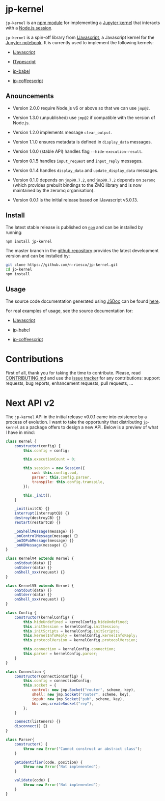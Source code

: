 # jp-kernel

`jp-kernel` is an [npm module](https://www.npmjs.com/) for implementing a
[Jupyter kernel](http://jupyter.readthedocs.io/en/latest/projects/kernels.html)
that interacts with a [Node.js session](https://github.com/n-riesco/nel).

`jp-kernel` is a spin-off library from
[IJavascript](https://github.com/n-riesco/ijavascript), a Javascript kernel for
the [Jupyter notebook](http://jupyter.org/). It is currently used to implement
the following kernels:

- [IJavascript](http://github.com/n-riesco/ijavascript)

- [ITypescript](https://www.npmjs.com/package/itypescript)

- [jp-babel](http://github.com/n-riesco/jp-babel)

- [jp-coffeescript](http://github.com/n-riesco/jp-coffeescript)


## Anouncements

- Version 2.0.0 require Node.js v6 or above so that we can use `jmp@2`.

- Version 1.3.0 (unpublished) use `jmp@2` if compatible with the version of Node.js.

- Version 1.2.0 implements message `clear_output`.

- Version 1.1.0 ensures metadata is defined in `display_data` messages.

- Version 1.0.0 (stable API) handles flag `--hide-execution-result`.

- Version 0.1.5 handles `input_request` and `input_reply` messages.

- Version 0.1.4 handles `display_data` and `update_display_data` messages.

- Version 0.1.0 depends on `jmp@0.7.2`, and `jmp@0.7.2` depends on `zeromq`
  (which provides prebuilt bindings to the ZMQ library and is now maintained by
  the zeromq organisation).

- Version 0.0.1 is the initial release based on IJavascript v5.0.13.


## Install

The latest stable release is published on
[`npm`](https://www.npmjs.com/package/jp-kernel) and can be installed by
running:

```sh
npm install jp-kernel
```

The master branch in the [github
repository](https://github.com/n-riesco/jp-kernel) provides the latest
development version and can be installed by:

```sh
git clone https://github.com/n-riesco/jp-kernel.git
cd jp-kernel
npm install
```


## Usage

The source code documentation generated using [JSDoc](http://usejsdoc.org/) can
be found [here](http://n-riesco.github.io/jp-kernel/).

For real examples of usage, see the source documentation for:

- [IJavascript](http://n-riesco.github.io/ijavascript/jsdoc/index.html)

- [jp-babel](http://n-riesco.github.io/jp-babel/)

- [jp-coffeescript](http://n-riesco.github.io/jp-coffeescript/)


# Contributions

First of all, thank you for taking the time to contribute. Please, read
[CONTRIBUTING.md](CONTRIBUTING.md) and use the [issue
tracker](https://github.com/n-riesco/jp-kernel/issues) for any contributions:
support requests, bug reports, enhancement requests, pull requests, ...

# Next API v2

The `jp-kernel` API in the initial release v0.0.1 came into existence by a
process of evolution. I want to take the opportunity that distributing
`jp-kernel` as a package offers to design a new API. Below is a preview of what
I have in mind:

```js
class Kernel {
    constructor(config) {
        this.config = config;

        this.executionCount = 0;

        this.session = new Session({
            cwd: this.config.cwd,
            parser: this.config.parser,
            transpile: this.config.transpile,
        });

        this._init();
    }

    _init(initCB) {}
    interrupt(interruptCB) {}
    destroy(destroyCB) {}
    restart(restartCB) {}

    _onShellMessage(message) {}
    _onControlMessage(message) {}
    _onIOPubMessage(message) {}
    _onHBMessage(message) {}
}
```

```js
class KernelV4 extends Kernel {
    onStdout(data) {}
    onStderr(data) {}
    onShell_xxx(request) {}
}
```

```js
class KernelV5 extends Kernel {
    onStdout(data) {}
    onStderr(data) {}
    onShell_xxx(request) {}
}
```

```js
class Config {
    constructor(kernelConfig) {
        this.hideUndefined = kernelConfig.hideUndefined;
        this.initSession = kernelConfig.initSession;
        this.initScripts = kernelConfig.initScripts;
        this.kernelInfoReply = kernelConfig.kernelInfoReply;
        this.protocolVersion = kernelConfig.protocolVersion;

        this.connection = kernelConfig.connection;
        this.parser = kernelConfig.parser;
    }
}
```

```js
class Connection {
    constructor(connectionConfig) {
        this.config = connectionConfig;
        this.socket = {
            control: new jmp.Socket("router", scheme, key),
            shell: new jmp.Socket("router", scheme, key),
            iopub: new jmp.Socket("pub", scheme, key),
            hb: zmq.createSocket("rep"),
        };
    }

    connect(listeners) {}
    disconnect() {}
}
```

```js
class Parser{
    constructor() {
        throw new Error("Cannot construct an abstract class");
    }

    getIdentifier(code, position) {
        throw new Error("Not implemented");
    }

    validate(code) {
        throw new Error("Not implemented");
    }
}
```
